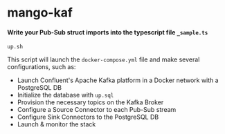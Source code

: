 # mango-kaf
#### Write your Pub-Sub struct imports into the typescript file `_sample.ts`
```shell
up.sh
```

This script will launch the `docker-compose.yml` file and make several configurations, such as:
- Launch Confluent's Apache Kafka platform in a Docker network with a PostgreSQL DB
- Initialize the database with `up.sql`
- Provision the necessary topics on the Kafka Broker
- Configure a Source Connector to each Pub-Sub stream
- Configure Sink Connectors to the PostgreSQL DB
- Launch & monitor the stack
